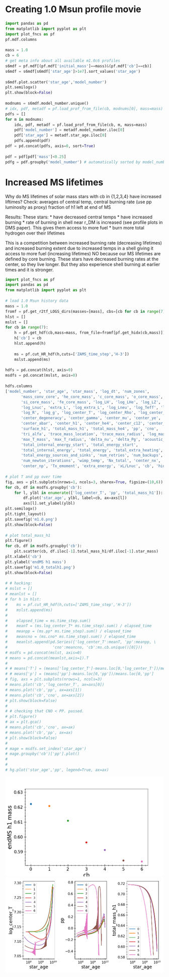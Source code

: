 # Creating 1.0 Msun profile movie
<!-- fs -->
```python
import pandas as pd
from matplotlib import pyplot as plt
import plot_fncs as pf
pf.mdf.columns

mass = 1.0
cb = 6
# get meta info about all available m1.0c6 profiles
s6mdf = pf.mdf[(pf.mdf['initial_mass']==mass)&(pf.mdf['cb']==cb)]
s6mdf = s6mdf[s6mdf['star_age']>1e7].sort_values('star_age')

s6mdf.plot.scatter('star_age','model_number')
plt.semilogx()
plt.show(block=False)

modnums = s6mdf.model_number.unique()
# idx, pdf, metadf = pf.load_prof_from_file(cb, modnums[0], mass=mass) # check one
pdfs = []
for m in modnums:
    idx, pdf, metadf = pf.load_prof_from_file(cb, m, mass=mass)
    pdf['model_number'] = metadf.model_number.iloc[0]
    pdf['star_age'] = metadf.star_age.iloc[0]
    pdfs.append(pdf)
pdf = pd.concat(pdfs, axis=0, sort=True)

pdf = pdf[pdf['mass']<0.25]
pdfg = pdf.groupby('model_number') # automatically sorted by model_number

```
<!-- fe # Creating 1.0 Msun profile movie -->


# Increased MS lifetimes
<!-- fs -->
Why do MS lifetimes of solar mass stars with cb in {1,2,3,4} have increased liftimes?
Check:  averages of central temp, central burning rate (use pp luminosity as proxy)
        fraction of h1 left at end of MS

Results:
These stars:
    * have decreased central temps
    * have increased burning
    * rate of burning in shell near r_DM is increased (see profile plots in DMS paper). This gives them access to more fuel
    * burn more total hydrogen over their lifetimes

This is a competition between increased burning rate (decreasing lifetimes) and increased burning extent due to increased temps in a shell giving it access to more fuel (increasing lifetimes)
NO because our MS lifetimes are defined by core burning. These stars have decreased burning rates at the center, so they live longer. But they also experience shell burning at earlier times and it is stronger.

```python
import plot_fncs as pf
import pandas as pd
from matplotlib import pyplot as plt

# load 1.0 Msun history data
mass = 1.0
fromf = pf.get_r2tf_LOGS_dirs(masses=[mass], cbs=[cb for cb in range(7)])
hlst = []
mslst = []
for cb in range(7):
    h = pf.get_hdf(cb,mass=mass, from_file=fromf[pf.get_hidx(cb,mass)])
    h['cb'] = cb
    hlst.append(h)

    ms = pf.cut_HR_hdf(h,cuts=['ZAMS_time_step','H-3'])
    mslst.append(ms)

hdfs = pd.concat(hlst, axis=0)
msdfs = pd.concat(mslst, axis=0)

hdfs.columns
['model_number', 'star_age', 'star_mass', 'log_dt', 'num_zones',
       'mass_conv_core', 'he_core_mass', 'c_core_mass', 'o_core_mass',
       'si_core_mass', 'fe_core_mass', 'log_LH', 'log_LHe', 'log_LZ',
       'log_Lnuc', 'extra_L', 'log_extra_L', 'log_Lneu', 'log_Teff', 'log_L',
       'log_R', 'log_g', 'log_center_T', 'log_center_Rho', 'log_center_P',
       'center_degeneracy', 'center_gamma', 'center_mu', 'center_ye',
       'center_abar', 'center_h1', 'center_he4', 'center_c12', 'center_c13',
       'surface_h1', 'total_mass_h1', 'total_mass_he4', 'pp', 'cno',
       'tri_alfa', 'trace_mass_location', 'trace_mass_radius', 'log_max_T',
       'max_T_mass', 'max_T_radius', 'delta_nu', 'delta_Pg', 'acoustic_radius',
       'total_internal_energy_start', 'total_energy_start',
       'total_internal_energy', 'total_energy', 'total_extra_heating',
       'total_energy_sources_and_sinks', 'num_retries', 'num_backups',
       'num_newton_iterations', 'wimp_temp', 'Nx_total', 'center_nx',
       'center_np', 'Tx_emoment', 'extra_energy', 'xL/Lnuc', 'cb', 'hidx']

# plot T and pp over time
fig, axs = plt.subplots(nrows=1, ncols=3, sharex=True, figsize=(10,6))
for cb, df in msdfs.groupby('cb'):
    for l, ylbl in enumerate(['log_center_T', 'pp', 'total_mass_h1']):
        df.plot('star_age', ylbl, label=cb, ax=axs[l])
        axs[l].set_ylabel(ylbl)
plt.semilogx()
plt.tight_layout()
plt.savefig('m1.0.png')
plt.show(block=False)

# plot total_mass_h1
plt.figure()
for cb, df in msdfs.groupby('cb'):
    plt.scatter(cb, df.iloc[-1].total_mass_h1/df.iloc[-1].star_mass)
plt.xlabel('cb')
plt.ylabel('endMS h1 mass')
plt.savefig('m1.0_totalh1.png')
plt.show(block=False)

# # hacking:
# mslst = []
# meanlst = []
# for h in hlst:
#    ms = pf.cut_HR_hdf(h,cuts=['ZAMS_time_step','H-3'])
#    mslst.append(ms)
#
#    elapsed_time = ms.time_step.sum()
#    meanT = (ms.log_center_T* ms.time_step).sum() / elapsed_time
#    meanpp = (ms.pp* ms.time_step).sum() / elapsed_time
#    meancno = (ms.cno* ms.time_step).sum() / elapsed_time
#    meanlst.append(pd.Series({'log_center_T':meanT, 'pp':meanpp, \
#                    'cno':meancno, 'cb':ms.cb.unique()[0]}))
# msdfs = pd.concat(mslst, axis=0)
# means = pd.concat(meanlst,axis=1).T
#
# # means['T'] = (means['log_center_T']-means.loc[0,'log_center_T'])/means.loc[0,'log_center_T']
# # means['p'] = (means['pp']-means.loc[0,'pp'])/means.loc[0,'pp']
# fig, axs = plt.subplots(nrows=1, ncols=3)
# means.plot('cb','log_center_T', ax=axs[0])
# means.plot('cb','pp', ax=axs[1])
# means.plot('cb','cno', ax=axs[2])
# plt.show(block=False)
#
# # checking that CNO < PP. passed.
# plt.figure()
# ax = plt.gca()
# means.plot('cb','cno', ax=ax)
# means.plot('cb','pp', ax=ax)
# plt.show(block=False)
#
# mage = msdfs.set_index('star_age')
# mage.groupby('cb')['pp'].plot()
#
#
# hg.plot('star_age','pp', legend=True, ax=ax)
```
<img src="m1.0_totalh1.png" alt="m1.0_totalh1.png" width="800"/>
<img src="m1.0.png" alt="m1.0.png" width="800"/>

<!-- fe # Increased MS lifetimes -->

